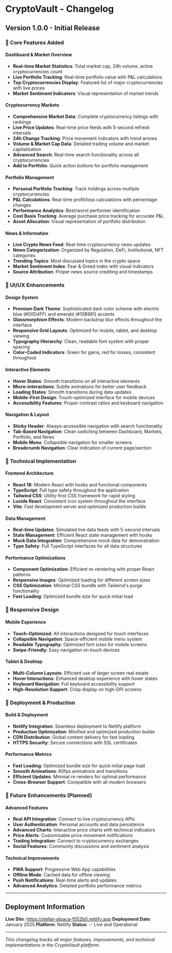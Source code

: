 # CryptoVault - Changelog

## Version 1.0.0 - Initial Release

### 🚀 Core Features Added

#### Dashboard & Market Overview
- **Real-time Market Statistics**: Total market cap, 24h volume, active cryptocurrencies count
- **Live Portfolio Tracking**: Real-time portfolio value with P&L calculations
- **Top Cryptocurrencies Display**: Featured list of major cryptocurrencies with live prices
- **Market Sentiment Indicators**: Visual representation of market trends

#### Cryptocurrency Markets
- **Comprehensive Market Data**: Complete cryptocurrency listings with rankings
- **Live Price Updates**: Real-time price feeds with 5-second refresh intervals
- **24h Change Tracking**: Price movement indicators with trend arrows
- **Volume & Market Cap Data**: Detailed trading volume and market capitalization
- **Advanced Search**: Real-time search functionality across all cryptocurrencies
- **Add to Portfolio**: Quick action buttons for portfolio management

#### Portfolio Management
- **Personal Portfolio Tracking**: Track holdings across multiple cryptocurrencies
- **P&L Calculations**: Real-time profit/loss calculations with percentage changes
- **Performance Analytics**: Best/worst performer identification
- **Cost Basis Tracking**: Average purchase price tracking for accurate P&L
- **Asset Allocation**: Visual representation of portfolio distribution

#### News & Information
- **Live Crypto News Feed**: Real-time cryptocurrency news updates
- **News Categorization**: Organized by Regulation, DeFi, Institutional, NFT categories
- **Trending Topics**: Most discussed topics in the crypto space
- **Market Sentiment Index**: Fear & Greed index with visual indicators
- **Source Attribution**: Proper news source crediting and timestamps

### 🎨 UI/UX Enhancements

#### Design System
- **Premium Dark Theme**: Sophisticated dark color scheme with electric blue (#00D4FF) and emerald (#10B981) accents
- **Glassmorphism Effects**: Modern backdrop blur effects throughout the interface
- **Responsive Grid Layouts**: Optimized for mobile, tablet, and desktop viewing
- **Typography Hierarchy**: Clean, readable font system with proper spacing
- **Color-Coded Indicators**: Green for gains, red for losses, consistent throughout

#### Interactive Elements
- **Hover States**: Smooth transitions on all interactive elements
- **Micro-interactions**: Subtle animations for better user feedback
- **Loading States**: Smooth transitions during data updates
- **Mobile-First Design**: Touch-optimized interface for mobile devices
- **Accessibility Features**: Proper contrast ratios and keyboard navigation

#### Navigation & Layout
- **Sticky Header**: Always-accessible navigation with search functionality
- **Tab-Based Navigation**: Clean switching between Dashboard, Markets, Portfolio, and News
- **Mobile Menu**: Collapsible navigation for smaller screens
- **Breadcrumb Navigation**: Clear indication of current page/section

### 🔧 Technical Implementation

#### Frontend Architecture
- **React 18**: Modern React with hooks and functional components
- **TypeScript**: Full type safety throughout the application
- **Tailwind CSS**: Utility-first CSS framework for rapid styling
- **Lucide React**: Consistent icon system throughout the interface
- **Vite**: Fast development server and optimized production builds

#### Data Management
- **Real-time Updates**: Simulated live data feeds with 5-second intervals
- **State Management**: Efficient React state management with hooks
- **Mock Data Integration**: Comprehensive mock data for demonstration
- **Type Safety**: Full TypeScript interfaces for all data structures

#### Performance Optimizations
- **Component Optimization**: Efficient re-rendering with proper React patterns
- **Responsive Images**: Optimized loading for different screen sizes
- **CSS Optimization**: Minimal CSS bundle with Tailwind's purge functionality
- **Fast Loading**: Optimized bundle size for quick initial load

### 📱 Responsive Design

#### Mobile Experience
- **Touch-Optimized**: All interactions designed for touch interfaces
- **Collapsible Navigation**: Space-efficient mobile menu system
- **Readable Typography**: Optimized font sizes for mobile screens
- **Swipe-Friendly**: Easy navigation on touch devices

#### Tablet & Desktop
- **Multi-Column Layouts**: Efficient use of larger screen real estate
- **Hover Interactions**: Enhanced desktop experience with hover states
- **Keyboard Navigation**: Full keyboard accessibility support
- **High-Resolution Support**: Crisp display on high-DPI screens

### 🚀 Deployment & Production

#### Build & Deployment
- **Netlify Integration**: Seamless deployment to Netlify platform
- **Production Optimization**: Minified and optimized production builds
- **CDN Distribution**: Global content delivery for fast loading
- **HTTPS Security**: Secure connections with SSL certificates

#### Performance Metrics
- **Fast Loading**: Optimized bundle size for quick initial page load
- **Smooth Animations**: 60fps animations and transitions
- **Efficient Updates**: Minimal re-renders for optimal performance
- **Cross-Browser Support**: Compatible with all modern browsers

### 🔮 Future Enhancements (Planned)

#### Advanced Features
- **Real API Integration**: Connect to live cryptocurrency APIs
- **User Authentication**: Personal accounts and data persistence
- **Advanced Charts**: Interactive price charts with technical indicators
- **Price Alerts**: Customizable price movement notifications
- **Trading Integration**: Connect to cryptocurrency exchanges
- **Social Features**: Community discussions and sentiment analysis

#### Technical Improvements
- **PWA Support**: Progressive Web App capabilities
- **Offline Mode**: Cached data for offline viewing
- **Push Notifications**: Real-time alerts and updates
- **Advanced Analytics**: Detailed portfolio performance metrics

---

## Deployment Information

**Live Site**: https://stellar-alpaca-f552b0.netlify.app
**Deployment Date**: January 2025
**Platform**: Netlify
**Status**: ✅ Live and Operational

---

*This changelog tracks all major features, improvements, and technical implementations in the CryptoVault platform.*